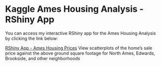 # Kaggle Ames Housing Analysis - RShiny App

You can access my interactive RShiny app for the Ames Housing Analysis by clicking the link below:

[RShiny App - Ames Housing Prices](http://127.0.0.1:3669/)
View scatterplots of the home’s sale price against the above ground square footage for North Ames, Edwards, Brookside, and other neighborhoods
